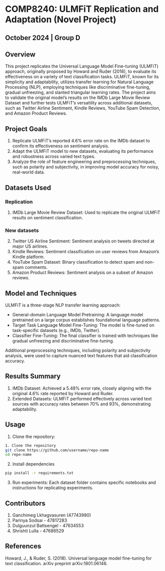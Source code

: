 # COMP8240: ULMFiT Replication and Adaptation (Novel Project)
## October 2024 | Group D

## Overview
This project replicates the Universal Language Model Fine-tuning (ULMFiT) approach, originally proposed by Howard and Ruder (2018), to evaluate its effectiveness on a variety of text classification tasks. ULMFiT, known for its simplicity and adaptability, utilizes transfer learning for Natural Language Processing (NLP), employing techniques like discriminative fine-tuning, gradual unfreezing, and slanted triangular learning rates. The project aims to validate the original model’s results on the IMDb Large Movie Review Dataset and further tests ULMFiT’s versatility across additional datasets, such as Twitter Airline Sentiment, Kindle Reviews, YouTube Spam Detection, and Amazon Product Reviews.

## Project Goals
1. Replicate ULMFiT’s reported 4.6% error rate on the IMDb dataset to confirm its effectiveness on sentiment analysis.
2. Adapt the ULMFiT model to new datasets, evaluating its performance and robustness across varied text types.
3. Analyze the role of feature engineering and preprocessing techniques, such as polarity and subjectivity, in improving model accuracy for noisy, real-world data.

## Datasets Used
### Replication
1. IMDb Large Movie Review Dataset: Used to replicate the original ULMFiT results on sentiment classification.

### New datasets
2. Twitter US Airline Sentiment: Sentiment analysis on tweets directed at major US airlines.
3. Kindle Reviews: Sentiment classification on user reviews from Amazon’s Kindle platform.
4. YouTube Spam Dataset: Binary classification to detect spam and non-spam comments.
5. Amazon Product Reviews: Sentiment analysis on a subset of Amazon reviews.

## Model and Techniques
ULMFiT is a three-stage NLP transfer learning approach:

- General-domain Language Model Pretraining: A language model pretrained on a large corpus establishes foundational language patterns.
- Target Task Language Model Fine-Tuning: The model is fine-tuned on task-specific datasets (e.g., IMDb, Twitter).
- Classifier Fine-Tuning: The final classifier is trained with techniques like gradual unfreezing and discriminative fine-tuning.

Additional preprocessing techniques, including polarity and subjectivity analysis, were used to capture nuanced text features that aid classification accuracy.

## Results Summary
1. IMDb Dataset: Achieved a 5.48% error rate, closely aligning with the original 4.6% rate reported by Howard and Ruder.
2. Extended Datasets: ULMFiT performed effectively across varied text sources with accuracy rates between 70% and 93%, demonstrating adaptability.

## Usage
1. Clone the repository:

```bash
1. Clone the repository
git clone https://github.com/username/repo-name
cd repo-name
```

2. Install dependencies
```bash
pip install -r requirements.txt
```
3. Run experiments: Each dataset folder contains specific notebooks and instructions for replicating experiments.


## Contributors
1. Ganchimeg Lkhagvasuren (47743980)
2. Parinya Sodsai - 47817283
3. Dulguunzul Battsengel - 47634553
4. Shrishti Lulla - 47686529

## References
Howard, J., & Ruder, S. (2018). Universal language model fine-tuning for text classification. arXiv preprint arXiv:1801.06146.
